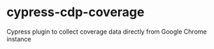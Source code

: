 # cypress-cdp-coverage
Cypress plugin to collect coverage data directly from Google Chrome instance
